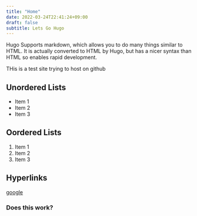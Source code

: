 ```yaml
---
title: "Home"
date: 2022-03-24T22:41:24+09:00
draft: false
subtitle: Lets Go Hugo
---
```

Hugo Supports markdown, which allows you to do many things similar to HTML. It is actually converted to HTML by Hugo, but has a nicer syntax than HTML so enables rapid development.

THis is a test site trying to host on github

## Unordered Lists

- Item 1
- Item 2
- Item 3

## Oordered Lists

1. Item 1
1. Item 2
1. Item 3

## Hyperlinks

[google](www.google.com)

<h3> Does this work?</h3>
